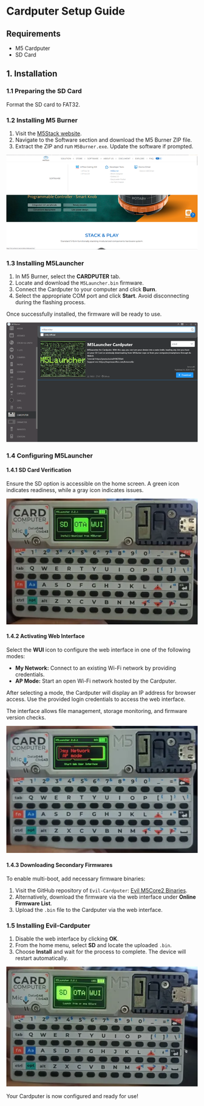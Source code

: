 # Cardputer Setup Guide

## Requirements
- M5 Cardputer
- SD Card

## 1. Installation

### 1.1 Preparing the SD Card
Format the SD card to FAT32.

### 1.2 Installing M5 Burner
1. Visit the [M5Stack website](https://www.m5stack.com).
2. Navigate to the Software section and download the M5 Burner ZIP file.
3. Extract the ZIP and run `M5Burner.exe`. Update the software if prompted.

![M5 Burner Installation](assets/Imagens/1.2.png)

### 1.3 Installing M5Launcher
1. In M5 Burner, select the **CARDPUTER** tab.
2. Locate and download the `M5Launcher.bin` firmware.
3. Connect the Cardputer to your computer and click **Burn**.
4. Select the appropriate COM port and click **Start**. Avoid disconnecting during the flashing process.

Once successfully installed, the firmware will be ready to use.

![Burning Firmware](assets/Imagens/1.3.png)

### 1.4 Configuring M5Launcher

#### 1.4.1 SD Card Verification
Ensure the SD option is accessible on the home screen. A green icon indicates readiness, while a gray icon indicates issues.

![SD Card Verification](assets/Imagens/1.4.1.png)

#### 1.4.2 Activating Web Interface
Select the **WUI** icon to configure the web interface in one of the following modes:
- **My Network:** Connect to an existing Wi-Fi network by providing credentials.
- **AP Mode:** Start an open Wi-Fi network hosted by the Cardputer.

After selecting a mode, the Cardputer will display an IP address for browser access. Use the provided login credentials to access the web interface.

The interface allows file management, storage monitoring, and firmware version checks.

![Web Interface Setup](assets/Imagens/1.4.2.png)

#### 1.4.3 Downloading Secondary Firmwares
To enable multi-boot, add necessary firmware binaries:
1. Visit the GitHub repository of `Evil-Cardputer`: [Evil M5Core2 Binaries](https://github.com/7h30th3r0n3/Evil-M5Core2/tree/main/binaries).
2. Alternatively, download the firmware via the web interface under **Online Firmware List**.
3. Upload the `.bin` file to the Cardputer via the web interface.

### 1.5 Installing Evil-Cardputer
1. Disable the web interface by clicking **OK**.
2. From the home menu, select **SD** and locate the uploaded `.bin`.
3. Choose **Install** and wait for the process to complete. The device will restart automatically.

![Installing Evil-Cardputer](assets/Imagens/1.5.png)

Your Cardputer is now configured and ready for use!
